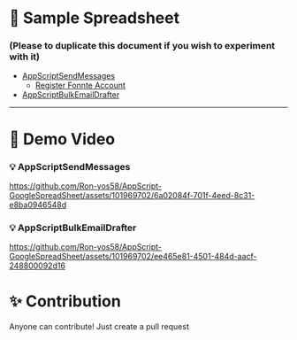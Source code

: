 # 🔗 Sample Spreadsheet
### (Please to duplicate this document if you wish to experiment with it)
- [AppScriptSendMessages](https://docs.google.com/spreadsheets/d/1cUaVsq3jtZ0A6YEBz3RLMJhqRU97aHKXkuow1QA2QCA/edit#gid=0)
  - [Register Fonnte Account](https://fonnte.com/)
- [AppScriptBulkEmailDrafter](https://docs.google.com/spreadsheets/d/1v7M5In7lyb08KAV5MykessPgO0fgCQKECf5159W1W2Y/edit?usp=sharing) 
---
# 🚀 Demo Video
### 💡 AppScriptSendMessages
https://github.com/Ron-yos58/AppScript-GoogleSpreadSheet/assets/101969702/6a02084f-701f-4eed-8c31-e8ba0946548d

### 💡 AppScriptBulkEmailDrafter
https://github.com/Ron-yos58/AppScript-GoogleSpreadSheet/assets/101969702/ee465e81-4501-484d-aacf-248800092d16

# ✨ Contribution
Anyone can contribute! Just create a pull request











<!---
Ron-yos58/Ron-yos58 is a ✨ special ✨ repository because its `README.md` (this file) appears on your GitHub profile.
You can click the Preview link to take a look at your changes.
--->
